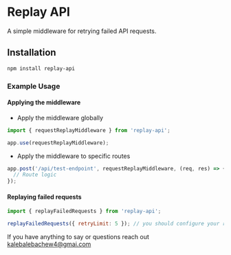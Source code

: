 # Replay API

A simple middleware for retrying failed API requests.

## Installation

```bash
npm install replay-api
```
### Example Usage
#### Applying the middleware
- Apply the middleware globally
``` javascript
import { requestReplayMiddleware } from 'replay-api';

app.use(requestReplayMiddleware);

```
- Apply the middleware to specific routes
``` javascript
app.post('/api/test-endpoint', requestReplayMiddleware, (req, res) => {
  // Route logic
});
```
#### Replaying failed requests

``` javascript
import { replayFailedRequests } from 'replay-api';

replayFailedRequests({ retryLimit: 5 }); // you should configure your retry limit tho
```

If you have anything to say or questions reach out kalebalebachew4@gmai.com